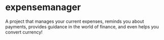 # expensemanager
A project that manages your current expenses, reminds you about payments, provides guidance in the world of finance, and even helps you convert currency!
